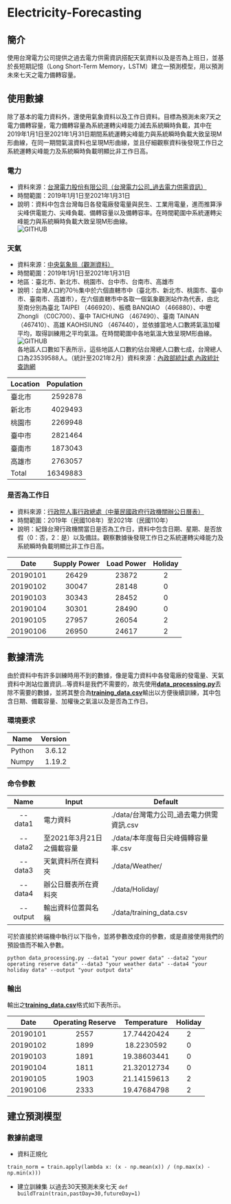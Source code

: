 # Electricity-Forecasting
## 簡介
使用台灣電力公司提供之過去電力供需資訊搭配天氣資料以及是否為上班日，並基於長短期記憶（Long Short-Term Memory，LSTM）建立一預測模型，用以預測未來七天之電力備轉容量。
## 使用數據
除了基本的電力資料外，還使用氣象資料以及工作日資料。目標為預測未來7天之電力備轉容量，電力備轉容量為系統運轉尖峰能力減去系統瞬時負載，其中在2019年1月1日至2021年1月31日期間系統運轉尖峰能力與系統瞬時負載大致呈現M形曲線，在同一期間氣溫資料也呈現M形曲線，並且仔細觀察資料後發現工作日之系統運轉尖峰能力及系統瞬時負載明顯比非工作日高。
### 電力
* 資料來源：[台灣電力股份有限公司（台灣電力公司_過去電力供需資訊）]( https://data.gov.tw/dataset/19995)
* 時間範圍：2019年1月1日至2021年1月31日
* 說明：資料中包含台灣每日各發電廠發電量與民生、工業用電量，進而推算淨尖峰供電能力、尖峰負載、備轉容量以及備轉容率。在時間範圍中系統運轉尖峰能力與系統瞬時負載大致呈現M形曲線。  
![GITHUB](https://github.com/vf19961226/Electricity-Forecasting-DSAI-HW1-/blob/main/figure/Power.png "Power")  
### 天氣
* 資料來源：[中央氣象局（觀測資料）]( https://e-service.cwb.gov.tw/HistoryDataQuery/index.jsp)
* 時間範圍：2019年1月1日至2021年1月31日
* 地區：臺北市、新北市、桃園市、台中市、台南市、高雄市
* 說明：台灣人口約70％集中於六個直轄市中（臺北市、新北市、桃園市、臺中市、臺南市、高雄市），在六個直轄市中各取一個氣象觀測站作為代表，由北至南分別為臺北 TAIPEI （466920）、板橋 BANQIAO （466880）、中壢 Zhongli （C0C700）、臺中 TAICHUNG （467490）、臺南 TAINAN （467410）、高雄 KAOHSIUNG （467440），並依據當地人口數將氣溫加權平均，取得訓練用之平均氣溫。在時間範圍中各地氣溫大致呈現M形曲線。  
![GITHUB](https://github.com/vf19961226/Electricity-Forecasting-DSAI-HW1-/blob/main/figure/Temperature.png "Temperature")  
各地區人口數如下表所示，這些地區人口數約佔台灣總人口數七成，台灣總人口為23539588人。（統計至2021年2月）資料來源：[內政部統計處 內政統計查詢網](https://statis.moi.gov.tw/micst/stmain.jsp?sys=100)

| Location| Population
| --- | ---:
|臺北市|2592878
|新北市|4029493
|桃園市|2269948
|臺中市|2821464
|臺南市|1873043
|高雄市|2763057
|Total|16349883
### 是否為工作日
* 資料來源：[行政院人事行政總處（中華民國政府行政機關辦公日曆表）](https://data.gov.tw/dataset/14718)
* 時間範圍：2019年（民國108年）至2021年（民國110年）
* 說明：紀錄台灣行政機關當日是否為工作日，資料中包含日期、星期、是否放假（0：否，2：是）以及備註。觀察數據後發現工作日之系統運轉尖峰能力及系統瞬時負載明顯比非工作日高。  

| Date| Supply Power| Load Power| Holiday
| --- | :---: | :---: | :---:
|20190101|26429|23872|2
|20190102|30047|28148|0
|20190103|	30343|	28452|	0
|20190104|	30301|	28490|	0
|20190105|	27957|	26054|	2
|20190106|	26950|	24617|	2
## 數據清洗
由於資料中有許多訓練時用不到的數據，像是電力資料中各發電廠的發電量、天氣資料中測站位置資訊...等資料是我們不需要的，故先使用[**data_processing.py**](https://github.com/vf19961226/Electricity-Forecasting-DSAI-HW1-/blob/main/data_processing.py)去除不需要的數據，並將其整合為[**training_data.csv**](https://github.com/vf19961226/Electricity-Forecasting-DSAI-HW1-/blob/main/data/training_data.csv)輸出以方便後續訓練，其中包含日期、備載容量、加權後之氣溫以及是否為工作日。  
### 環境要求

| Name| Version
|:---:|---:
|Python|3.6.12
|Numpy|1.19.2
### 命令參數

|Name|Input|Default
|:---:|---|---
|--data1|電力資料|./data/台灣電力公司_過去電力供需資訊.csv
|--data2|至2021年3月21日之備載容量|./data/本年度每日尖峰備轉容量率.csv
|--data3|天氣資料所在資料夾|./data/Weather/
|--data4|辦公日曆表所在資料夾|./data/Holiday/
|--output|輸出資料位置與名稱|./data/training_data.csv

可於直接於終端機中執行以下指令，並將參數改成你的參數，或是直接使用我們的預設值而不輸入參數。  

    python data_processing.py --data1 "your power data" --data2 "your operating reserve data" --data3 "your weather data" --data4 "your holiday data" --output "your output data"
### 輸出
輸出之[**training_data.csv**](https://github.com/vf19961226/Electricity-Forecasting-DSAI-HW1-/blob/main/data/training_data.csv)格式如下表所示。

| Date	| Operating Reserve	| Temperature| Holiday
|---|:---:|:---:|:---:
|20190101	|2557|17.74420424	|2
|20190102	|1899|18.2230592	|0
|20190103	|1891|19.38603441	|0
|20190104	|1811|21.32012734	|0
|20190105	|1903|21.14159613	|2
|20190106	|2333|19.47684798	|2
## 建立預測模型

### 數據前處理
* 資料正規化   
```
train_norm = train.apply(lambda x: (x - np.mean(x)) / (np.max(x) - np.min(x)))
```  
* 建立訓練集
  以過去30天預測未來七天
```def buildTrain(train,pastDay=30,futureDay=1)```
